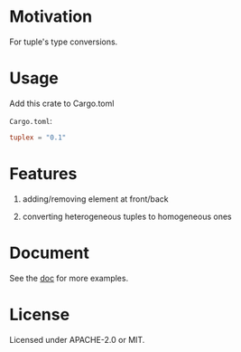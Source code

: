 # Motivation

For tuple's type conversions.

# Usage

Add this crate to Cargo.toml

`Cargo.toml`:

```toml
tuplex = "0.1"
```

# Features

1. adding/removing element at front/back

2. converting heterogeneous tuples to homogeneous ones

# Document

See the [doc](https://docs.rs/tuplex) for more examples.

# License

Licensed under APACHE-2.0 or MIT.
